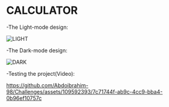 # CALCULATOR
-The Light-mode design:

![LIGHT](https://github.com/Abdoibrahim-98/Challenges/assets/109592393/75686bd2-972c-489f-a5d3-90a3d1164c2e)





-The Dark-mode design:

![DARK](https://github.com/Abdoibrahim-98/Challenges/assets/109592393/7f326b1d-46aa-40d4-a233-943e901bc648)





-Testing the project(Video):

https://github.com/Abdoibrahim-98/Challenges/assets/109592393/7c71744f-ab9c-4cc9-bba4-0b96ef10757c

